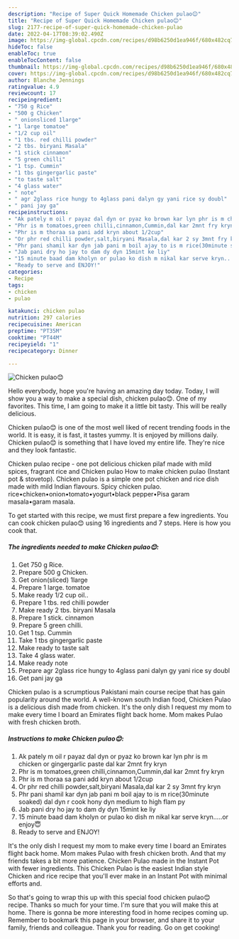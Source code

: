 ```yaml
---
description: "Recipe of Super Quick Homemade Chicken pulao😊"
title: "Recipe of Super Quick Homemade Chicken pulao😊"
slug: 2177-recipe-of-super-quick-homemade-chicken-pulao
date: 2022-04-17T08:39:02.490Z
image: https://img-global.cpcdn.com/recipes/d98b6250d1ea946f/680x482cq70/chicken-pulao-recipe-main-photo.jpg
hideToc: false
enableToc: true
enableTocContent: false
thumbnail: https://img-global.cpcdn.com/recipes/d98b6250d1ea946f/680x482cq70/chicken-pulao-recipe-main-photo.jpg
cover: https://img-global.cpcdn.com/recipes/d98b6250d1ea946f/680x482cq70/chicken-pulao-recipe-main-photo.jpg
author: Blanche Jennings
ratingvalue: 4.9
reviewcount: 17
recipeingredient:
- "750 g Rice"
- "500 g Chicken"
- " onionsliced 1large"
- "1 large tomatoe"
- "1/2 cup oil"
- "1 tbs. red chilli powder"
- "2 tbs. biryani Masala"
- "1 stick cinnamon"
- "5 green chilli"
- "1 tsp. Cummin"
- "1 tbs gingergarlic paste"
- "to taste salt"
- "4 glass water"
- " note"
- " agr 2glass rice hungy to 4glass pani dalyn gy yani rice sy doubl"
- " pani jay ga"
recipeinstructions:
- "Ak pately m oil r payaz dal dyn or pyaz ko brown kar lyn phr is m chicken or gingergarlic paste dal kar 2mnt fry kryn"
- "Phr is m tomatoes,green chilli,cinnamon,Cummin,dal kar 2mnt fry kryn"
- "Phr is m thoraa sa pani add kryn about 1/2cup"
- "Or phr red chilli powder,salt,biryani Masala,dal kar 2 sy 3mnt fry kryn"
- "Phr pani shamil kar dyn jab pani m boil ajay to is m rice(30minute soaked) dal dyn r cook hony dyn medium to high flam py"
- "Jab pani dry ho jay to dam dy dyn 15mint ke liy"
- "15 minute baad dam kholyn or pulao ko dish m nikal kar serve kryn.....or enjoy😇"
- "Ready to serve and ENJOY!"
categories:
- Recipe
tags:
- chicken
- pulao

katakunci: chicken pulao 
nutrition: 297 calories
recipecuisine: American
preptime: "PT35M"
cooktime: "PT44M"
recipeyield: "1"
recipecategory: Dinner

---
```



![Chicken pulao😊](https://img-global.cpcdn.com/recipes/d98b6250d1ea946f/680x482cq70/chicken-pulao-recipe-main-photo.jpg)

Hello everybody, hope you're having an amazing day today. Today, I will show you a way to make a special dish, chicken pulao😊. One of my favorites. This time, I am going to make it a little bit tasty. This will be really delicious.

Chicken pulao😊 is one of the most well liked of recent trending foods in the world. It is easy, it is fast, it tastes yummy. It is enjoyed by millions daily. Chicken pulao😊 is something that I have loved my entire life. They're nice and they look fantastic.

Chicken pulao recipe - one pot delicious chicken pilaf made with mild spices, fragrant rice and Chicken pulao How to make chicken pulao (Instant pot & stovetop). Chicken pulao is a simple one pot chicken and rice dish made with mild Indian flavours. Spicy chicken pulao. rice•chicken•onion•tomato•yogurt•black pepper•Pisa garam masala•garam masala.


To get started with this recipe, we must first prepare a few ingredients. You can cook chicken pulao😊 using 16 ingredients and 7 steps. Here is how you cook that.

<!--inarticleads1-->

##### The ingredients needed to make Chicken pulao😊:

1. Get 750 g Rice.
1. Prepare 500 g Chicken.
1. Get  onion(sliced) 1large
1. Prepare 1 large. tomatoe
1. Make ready 1/2 cup oil..
1. Prepare 1 tbs. red chilli powder
1. Make ready 2 tbs. biryani Masala
1. Prepare 1 stick. cinnamon
1. Prepare 5 green chilli.
1. Get 1 tsp. Cummin
1. Take 1 tbs gingergarlic paste
1. Make ready to taste salt
1. Take 4 glass water.
1. Make ready  note
1. Prepare  agr 2glass rice hungy to 4glass pani dalyn gy yani rice sy doubl
1. Get  pani jay ga


Chicken pulao is a scrumptious Pakistani main course recipe that has gain popularity around the world. A well-known south Indian food, Chicken Pulao is a delicious dish made from chicken. It&#39;s the only dish I request my mom to make every time I board an Emirates flight back home. Mom makes Pulao with fresh chicken broth. 

<!--inarticleads2-->

##### Instructions to make Chicken pulao😊:

1. Ak pately m oil r payaz dal dyn or pyaz ko brown kar lyn phr is m chicken or gingergarlic paste dal kar 2mnt fry kryn
1. Phr is m tomatoes,green chilli,cinnamon,Cummin,dal kar 2mnt fry kryn
1. Phr is m thoraa sa pani add kryn about 1/2cup
1. Or phr red chilli powder,salt,biryani Masala,dal kar 2 sy 3mnt fry kryn
1. Phr pani shamil kar dyn jab pani m boil ajay to is m rice(30minute soaked) dal dyn r cook hony dyn medium to high flam py
1. Jab pani dry ho jay to dam dy dyn 15mint ke liy
1. 15 minute baad dam kholyn or pulao ko dish m nikal kar serve kryn.....or enjoy😇
1. Ready to serve and ENJOY!

It&#39;s the only dish I request my mom to make every time I board an Emirates flight back home. Mom makes Pulao with fresh chicken broth. And that my friends takes a bit more patience. Chicken Pulao made in the Instant Pot with fewer ingredients. This Chicken Pulao is the easiest Indian style Chicken and rice recipe that you&#39;ll ever make in an Instant Pot with minimal efforts and. 

So that's going to wrap this up with this special food chicken pulao😊 recipe. Thanks so much for your time. I'm sure that you will make this at home. There is gonna be more interesting food in home recipes coming up. Remember to bookmark this page in your browser, and share it to your family, friends and colleague. Thank you for reading. Go on get cooking!
